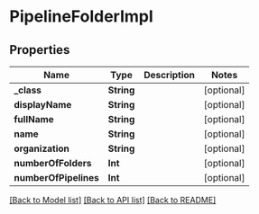 # PipelineFolderImpl

## Properties
Name | Type | Description | Notes
------------ | ------------- | ------------- | -------------
**_class** | **String** |  | [optional] 
**displayName** | **String** |  | [optional] 
**fullName** | **String** |  | [optional] 
**name** | **String** |  | [optional] 
**organization** | **String** |  | [optional] 
**numberOfFolders** | **Int** |  | [optional] 
**numberOfPipelines** | **Int** |  | [optional] 

[[Back to Model list]](../README.md#documentation-for-models) [[Back to API list]](../README.md#documentation-for-api-endpoints) [[Back to README]](../README.md)



